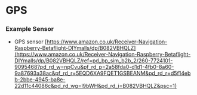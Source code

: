 # GPS

### Example Sensor

* GPS sensor [https://www.amazon.co.uk/Receiver-Navigation-Raspberry-Betaflight-DIYmalls/dp/B082VBHQLZ](https://www.amazon.co.uk/Receiver-Navigation-Raspberry-Betaflight-DIYmalls/dp/B082VBHQLZ/ref=pd_bp_sim_b2b_2/260-7724101-9095468?pd_rd_w=npCvu&pf_rd_p=2a58fda0-d1d1-4fb0-8a60-9a87693a38ac&pf_rd_r=5EQD6XA9FQET1GSBEANM&pd_rd_r=d5f14ebb-2bbe-4945-ba8e-22d11c44086c&pd_rd_wg=l9bWH&pd_rd_i=B082VBHQLZ&psc=1)

